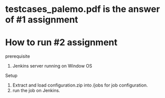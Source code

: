 # testcases_palemo.pdf is the answer of #1 assignment 

# How to run #2 assignment
prerequisite 
1. Jenkins server running on Window OS

Setup
1. Extract and load configuration.zip into <your Jenkins path>/jobs for job configuration.
2. run the job on Jenkins.

